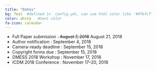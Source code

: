 ```yaml
---
title: "Dates"
bg: Teal  #defined in _config.yml, can use html color like '#0fbfcf'
color: white   #text color
fa-icon: calendar
---
```



 * Full Paper submission : <s>August 7, 2018</s> August 21, 2018 
 * Author notification : September 4, 2018 
 * Camera-ready deadline  :	September 15, 2018
 * Copyright forms due : September 15, 2018
 * DMESS 2018 Workshop : November 17, 2018
 * ICDM 2018 Conference : November 17–20, 2018

